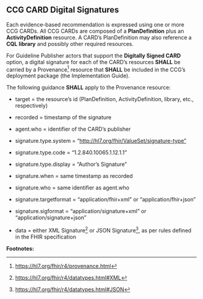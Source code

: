 ## CCG CARD Digital Signatures

Each evidence-based recommendation is expressed using one or more CCG
CARDs. All CCG CARDs are composed of a **PlanDefinition** plus an
**ActivityDefinition** resource. A CARD’s PlanDefinition may also
reference a **CQL** **library** and possibly other required resources.

For Guideline Publisher actors that support the **Digitally Signed
CARD** option, a digital signature for each of the CARD’s resources
**SHALL** be carried by a Provenance[^1] resource that **SHALL** be
included in the CCG’s deployment package (the Implementation Guide).

The following guidance **SHALL** apply to the Provenance resource:

- target = the resource’s id (PlanDefinition, ActivityDefinition,
  library, etc., respectively)

- recorded = timestamp of the signature

- agent.who = identifier of the CARD’s publisher

- signature.type.system = “http://hl7.org/fhir/ValueSet/signature-type”

- signature.type.code = “1.2.840.10065.1.12.1.1”

- signature.type.display = “Author’s Signature”

- signature.when = same timestamp as recorded

- signature.who = same identifier as agent.who

- signature.targetformat = “application/fhir+xml” or
  “application/fhir+json”

- signature.sigformat = “application/signature+xml” or
  “application/signature+json”

- data = either XML Signature[^2] or JSON Signature[^3], as per rules
  defined in the FHIR specification

**Footnotes:**

[^1]: <https://hl7.org/fhir/r4/provenance.html>

[^2]: <https://hl7.org/fhir/r4/datatypes.html#XML>

[^3]: <https://hl7.org/fhir/r4/datatypes.html#JSON>
